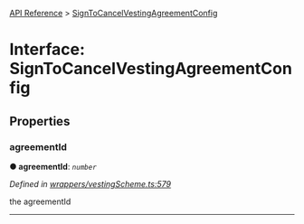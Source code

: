 [API Reference](../README.md) > [SignToCancelVestingAgreementConfig](../interfaces/SignToCancelVestingAgreementConfig.md)



# Interface: SignToCancelVestingAgreementConfig


## Properties
<a id="agreementId"></a>

###  agreementId

**●  agreementId**:  *`number`* 

*Defined in [wrappers/vestingScheme.ts:579](https://github.com/daostack/arc.js/blob/f343aa24/lib/wrappers/vestingScheme.ts#L579)*



the agreementId




___


